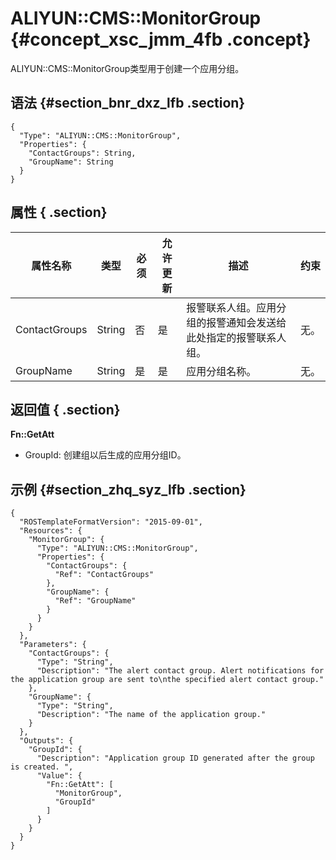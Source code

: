 # ALIYUN::CMS::MonitorGroup {#concept_xsc_jmm_4fb .concept}

ALIYUN::CMS::MonitorGroup类型用于创建一个应用分组。

## 语法 {#section_bnr_dxz_lfb .section}

```language-json
{
  "Type": "ALIYUN::CMS::MonitorGroup",
  "Properties": {
    "ContactGroups": String,
    "GroupName": String
  }
}
```

## 属性 { .section}

|属性名称|类型|必须|允许更新|描述|约束|
|----|--|--|----|--|--|
|ContactGroups|String|否|是|报警联系人组。应用分组的报警通知会发送给此处指定的报警联系人组。|无。|
|GroupName|String|是|是|应用分组名称。|无。|

## 返回值 { .section}

**Fn::GetAtt**

-   GroupId: 创建组以后生成的应用分组ID。

## 示例 {#section_zhq_syz_lfb .section}

```language-json
{
  "ROSTemplateFormatVersion": "2015-09-01",
  "Resources": {
    "MonitorGroup": {
      "Type": "ALIYUN::CMS::MonitorGroup",
      "Properties": {
        "ContactGroups": {
          "Ref": "ContactGroups"
        },
        "GroupName": {
          "Ref": "GroupName"
        }
      }
    }
  },
  "Parameters": {
    "ContactGroups": {
      "Type": "String",
      "Description": "The alert contact group. Alert notifications for the application group are sent to\nthe specified alert contact group."
    },
    "GroupName": {
      "Type": "String",
      "Description": "The name of the application group."
    }
  },
  "Outputs": {
    "GroupId": {
      "Description": "Application group ID generated after the group is created. ",
      "Value": {
        "Fn::GetAtt": [
          "MonitorGroup",
          "GroupId"
        ]
      }
    }
  }
}
```

